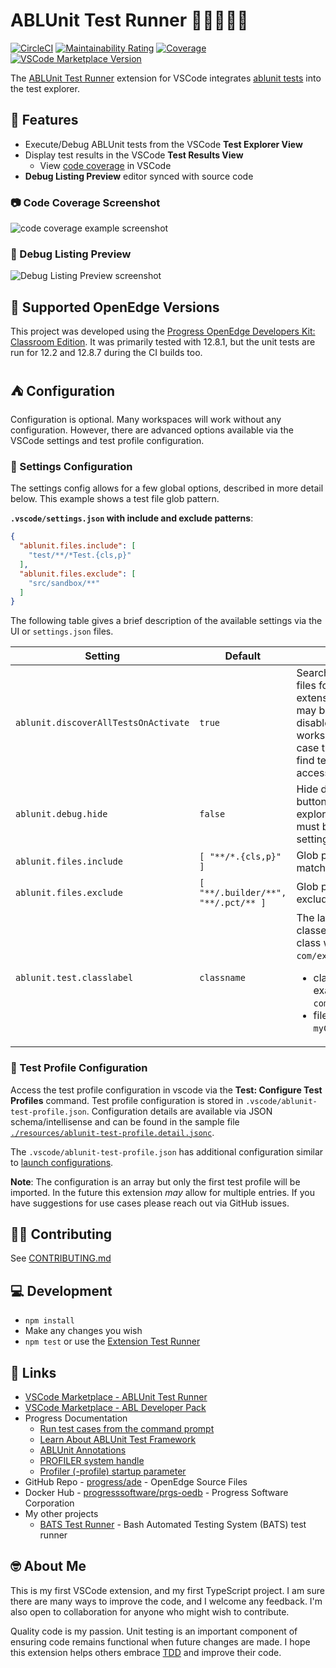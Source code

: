 # ABLUnit Test Runner 🏃‍♂️🏃🏃‍♀️

[![CircleCI](https://img.shields.io/circleci/build/github/kenherring/ablunit-test-runner/main?logo=circleci)](https://dl.circleci.com/status-badge/redirect/gh/kenherring/ablunit-test-runner/tree/main)
[![Maintainability Rating](https://sonarcloud.io/api/project_badges/measure?project=kenherring_ablunit-test-runner&metric=sqale_rating)](https://sonarcloud.io/summary/new_code?id=kenherring_ablunit-test-runner)
[![Coverage](https://sonarcloud.io/api/project_badges/measure?project=kenherring_ablunit-test-runner&metric=coverage)](https://sonarcloud.io/summary/new_code?id=kenherring_ablunit-test-runner)
[![VSCode Marketplace Version](https://img.shields.io/visual-studio-marketplace/v/kherring.ablunit-test-runner?include_prereleases&logo=visual%20studio%20code&logoColor=blue&color=blue)](https://marketplace.visualstudio.com/items?itemName=kherring.ablunit-test-runner)

The [ABLUnit Test Runner](https://github.com/kenherring/ablunit-test-runner/) extension for VSCode integrates [ablunit tests](https://docs.progress.com/bundle/openedge-developer-studio-help-122/page/Learn-About-ABLUnit-Test-Framework.html) into the test explorer.

## 🌴 Features

* Execute/Debug ABLUnit tests from the VSCode **Test Explorer View**
* Display test results in the VSCode **Test Results View**
  * View [code coverage](https://code.visualstudio.com/docs/debugtest/testing#_test-coverage) in VSCode
* **Debug Listing Preview** editor synced with source code

### 📷 Code Coverage Screenshot

![code coverage example screenshot](https://github.com/kenherring/ablunit-test-runner/raw/main/resources/images/coverage.png)

### 🐞 Debug Listing Preview

![Debug Listing Preview screenshot](https://github.com/kenherring/ablunit-test-runner/raw/main/resources/images/debug_listing_preview.gif)

## 📝 Supported OpenEdge Versions

This project was developed using the [Progress OpenEdge Developers Kit: Classroom Edition](https://www.progress.com/openedge/classroom-edition).  It was primarily tested with 12.8.1, but the unit tests are run for 12.2 and 12.8.7 during the CI builds too.

## ⛺ Configuration

Configuration is optional.  Many workspaces will work without any configuration.  However, there are advanced options available via the VSCode settings and test profile configuration.

### 📐 Settings Configuration

The settings config allows for a few global options, described in more detail below.  This example shows a test file glob pattern.

**`.vscode/settings.json` with include and exclude patterns**:

```json
{
  "ablunit.files.include": [
    "test/**/*Test.{cls,p}"
  ],
  "ablunit.files.exclude": [
    "src/sandbox/**"
  ]
}
```

The following table gives a brief description of the available settings via the UI or `settings.json` files.

| Setting | Default | Description |
| --- | --- | --- |
| `ablunit.discoverAllTestsOnActivate` | `true` | Search all workspace files for tests on extension activation.  It may be beneficial to disable this for large workspaces, in which case the extension will find tests as files are accessed. |
| `ablunit.debug.hide` | `false` | Hide debug tests run button in the test explorer view. Extension must be reloaded for this setting to take effect. |
| `ablunit.files.include` | `[ "**/*.{cls,p}" ]` | Glob pattern array matching test files. |
| `ablunit.files.exclude` | `[ "**/.builder/**", "**/.pct/** ]` | Glob pattern array to exclude test files. |
| `ablunit.test.classlabel` | `classname` | The label format for test classes. Example for class with path `com/example/myClass.cls`:<ul><li>class-type-name example: `com.example.myClass`</li><li>filename example: `myClass.cls`</li></ul> |

### 🧪 Test Profile Configuration

Access the test profile configuration in vscode via the **Test: Configure Test Profiles** command.  Test profile configuration is stored in `.vscode/ablunit-test-profile.json`.  Configuration details are available via JSON schema/intellisense and can be found in the sample file [`./resources/ablunit-test-profile.detail.jsonc`](./resources/ablunit-test-profile.detail.jsonc).

The `.vscode/ablunit-test-profile.json` has additional configuration similar to [launch configurations](https://code.visualstudio.com/docs/editor/debugging#_launch-configurations).

**Note**: The configuration is an array but only the first test profile will be imported.  In the future this extension *may* allow for multiple entries.  If you have suggestions for use cases please reach out via GitHub issues.

## 👷‍♂️ Contributing

See [CONTRIBUTING.md](.github/CONTRIBUTING.md)

## 💻 Development

* `npm install`
* Make any changes you wish
* `npm test` or use the [Extension Test Runner](https://marketplace.visualstudio.com/items?itemName=ms-vscode.extension-test-runner)

## 🔗 Links

* [VSCode Marketplace - ABLUnit Test Runner](https://marketplace.visualstudio.com/items?itemName=kherring.ablunit-test-runner)
* [VSCode Marketplace - ABL Developer Pack](https://marketplace.visualstudio.com/items?itemName=cverbiest.abl-developer-pack)
* Progress Documentation
  * [Run test cases from the command prompt](https://docs.progress.com/bundle/openedge-developer-studio-help/page/Run-test-cases-from-the-command-prompt.html)
  * [Learn About ABLUnit Test Framework](https://docs.progress.com/bundle/openedge-developer-studio-help/page/Learn-About-ABLUnit-Test-Framework.html)
  * [ABLUnit Annotations](https://docs.progress.com/bundle/openedge-developer-studio-help/page/Annotations-supported-with-ABLUnit.html)
  * [PROFILER system handle](https://docs.progress.com/bundle/abl-reference/page/PROFILER-system-handle.html)
  * [Profiler (-profile) startup parameter](https://docs.progress.com/bundle/openedge-startup-and-parameter-reference/page/Profiler-profile.html)
* GitHub Repo - [progress/ade](https://github.com/progress/ADE) - OpenEdge Source Files
* Docker Hub - [progresssoftware/prgs-oedb](https://hub.docker.com/r/progresssoftware/prgs-oedb) - Progress Software Corporation
* My other projects
  * [BATS Test Runner](https://github.com/kenherring/bats-test-runner) - Bash Automated Testing System (BATS) test runner

## 🤓 About Me

This is my first VSCode extension, and my first TypeScript project. I am sure there are many ways to improve the code, and I welcome any feedback.  I'm also open to collaboration for anyone who might wish to contribute.

Quality code is my passion.  Unit testing is an important component of ensuring code remains functional when future changes are made.  I hope this extension helps others embrace [TDD](https://en.wikipedia.org/wiki/Test-driven_development) and improve their code.
